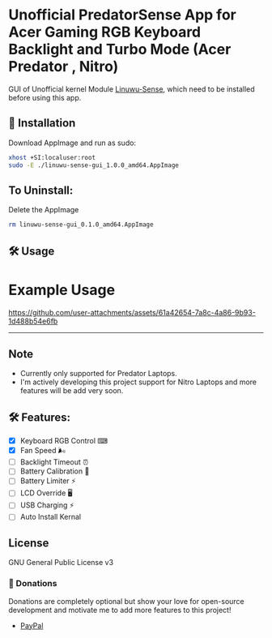 # Unofficial PredatorSense App for Acer Gaming RGB Keyboard Backlight and Turbo Mode (Acer Predator , Nitro)

GUI of Unofficial kernel Module [Linuwu-Sense](https://github.com/0x7375646F/Linuwu-Sense), which need to be installed before using this app.

## 🚀 Installation

Download AppImage and run as sudo:

```bash
xhost +SI:localuser:root
sudo -E ./linuwu-sense-gui_1.0.0_amd64.AppImage
```

## To Uninstall:

Delete the AppImage

```bash
rm linuwu-sense-gui_0.1.0_amd64.AppImage
```

## 🛠️ Usage

# Example Usage

https://github.com/user-attachments/assets/61a42654-7a8c-4a86-9b93-1d488b54e6fb


---

## Note

- Currently only supported for Predator Laptops.
- I'm actively developing this project support for Nitro Laptops and more features will be add very soon.

## 🛠️ Features:

- [x] Keyboard RGB Control ⌨
- [x] Fan Speed 🌬️
- [ ] Backlight Timeout ⏰
- [ ] Battery Calibration 🔋
- [ ] Battery Limiter ⚡
- [ ] LCD Override 🖥️
- [ ] USB Charging ⚡
- [ ] Auto Install Kernal

## License

GNU General Public License v3

### 💖 Donations

Donations are completely optional but show your love for open-source development and motivate me to add more features to this project!

- [PayPal](https://paypal.me/kumarvivek1752?country.x=IN&locale.x=en_GB)
